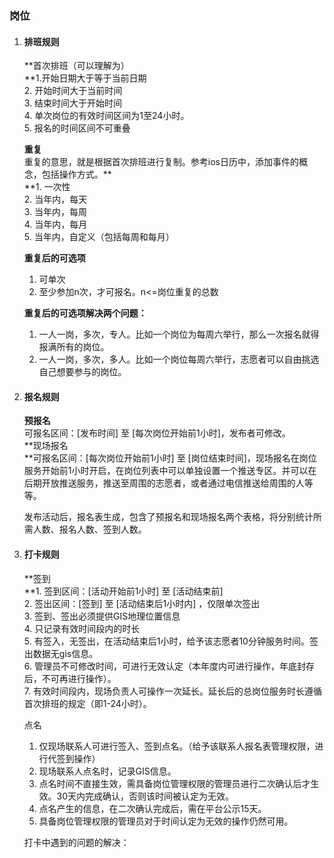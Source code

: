 ### 岗位

1. #### 排班规则

   **首次排班（可以理解为）            
   **1.开始日期大于等于当前日期  
   2. 开始时间大于当前时间  
   3. 结束时间大于开始时间  
   4. 单次岗位的有效时间区间为1至24小时。  
   5. 报名的时间区间不可重叠

   **重复**  
   重复的意思，就是根据首次排班进行复制。参考ios日历中，添加事件的概念，包括操作方式。**          
   **1. 一次性  
   2. 当年内，每天  
   3. 当年内，每周  
   4. 当年内，每月  
   5. 当年内，自定义（包括每周和每月）

   **重复后的可选项**  
   1. 可单次  
   2. 至少参加n次，才可报名。n&lt;=岗位重复的总数

   **重复后的可选项解决两个问题：**  
   1. 一人一岗，多次，专人。比如一个岗位为每周六举行，那么一次报名就得报满所有的岗位。  
   2. 一人一岗，多次，多人。比如一个岗位每周六举行，志愿者可以自由挑选自己想要参与的岗位。

2. #### 报名规则

   **预报名**  
   可报名区间：\[发布时间\] 至 \[每次岗位开始前1小时\]，发布者可修改。  
   **现场报名      
   **可报名区间：\[每次岗位开始前1小时\] 至 \[岗位结束时间\]，现场报名在岗位服务开始前1小时开启，在岗位列表中可以单独设置一个推送专区。并可以在后期开放推送服务，推送至周围的志愿者，或者通过电信推送给周围的人等等。

   发布活动后，报名表生成，包含了预报名和现场报名两个表格，将分别统计所需人数、报名人数、签到人数。

3. #### 打卡规则

   **签到  
   **1. 签到区间：\[活动开始前1小时\] 至 \[活动结束前\]  
   2. 签出区间：\[签到\] 至 \[活动结束后1小时内\] ，仅限单次签出  
   3. 签到、签出必须提供GIS地理位置信息  
   4. 只记录有效时间段内的时长  
   5. 有签入，无签出，在活动结束后1小时，给予该志愿者10分钟服务时间。签出数据无gis信息。  
   6. 管理员不可修改时间，可进行无效认定（本年度内可进行操作，年底封存后，不可再进行操作）。  
   7. 有效时间段内，现场负责人可操作一次延长。延长后的总岗位服务时长遵循首次排班的规定（即1-24小时）。

   点名  
   1. 仅现场联系人可进行签入、签到点名。（给予该联系人报名表管理权限，进行代签到操作）  
   2. 现场联系人点名时，记录GIS信息。  
   3. 点名时间不直接生效，需具备岗位管理权限的管理员进行二次确认后才生效。30天内完成确认，否则该时间被认定为无效。  
   4. 点名产生的信息，在二次确认完成后，需在平台公示15天。  
   5. 具备岗位管理权限的管理员对于时间认定为无效的操作仍然可用。

   打卡中遇到的问题的解决：

#### 




